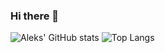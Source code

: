 ### Hi there 👋

<!--
**kayr/kayr** is a ✨ _special_ ✨ repository because its `README.md` (this file) appears on your GitHub profile.

Here are some ideas to get you started:

- 🔭 I’m currently working on ...
- 🌱 I’m currently learning ...
- 👯 I’m looking to collaborate on ...
- 🤔 I’m looking for help with ...
- 💬 Ask me about ...
- 📫 How to reach me: ...
- 😄 Pronouns: ...
- ⚡ Fun fact: ...
-->

![Aleks' GitHub stats](https://github-readme-stats.vercel.app/api?username=kayr&count_private=true&show_icons=true&theme=github_dark) ![Top Langs](https://github-readme-stats.vercel.app/api/top-langs/?username=kayr&layout=compact&theme=github_dark&hide=html,css)

